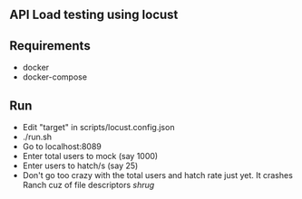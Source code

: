 ## API Load testing using locust

## Requirements
- docker
- docker-compose

## Run
- Edit "target" in scripts/locust.config.json
- ./run.sh
- Go to localhost:8089
- Enter total users to mock (say 1000)
- Enter users to hatch/s (say 25)
- Don't go too crazy with the total users and hatch rate just yet. It crashes Ranch cuz of file descriptors _shrug_
